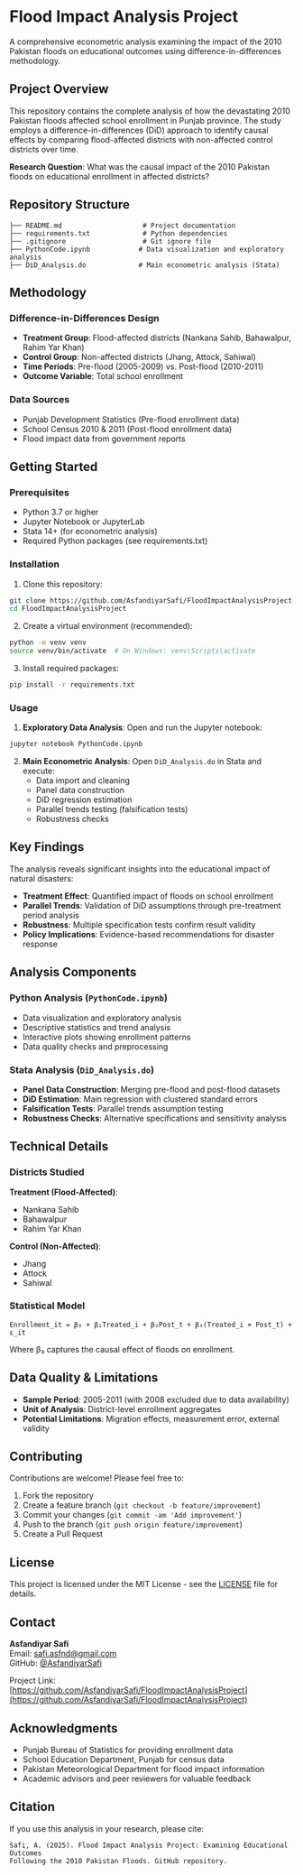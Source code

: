 # Flood Impact Analysis Project

A comprehensive econometric analysis examining the impact of the 2010 Pakistan floods on educational outcomes using difference-in-differences methodology.

## Project Overview

This repository contains the complete analysis of how the devastating 2010 Pakistan floods affected school enrollment in Punjab province. The study employs a difference-in-differences (DiD) approach to identify causal effects by comparing flood-affected districts with non-affected control districts over time.

**Research Question**: What was the causal impact of the 2010 Pakistan floods on educational enrollment in affected districts?

## Repository Structure

```
├── README.md                    # Project documentation
├── requirements.txt             # Python dependencies
├── .gitignore                   # Git ignore file
├── PythonCode.ipynb            # Data visualization and exploratory analysis
├── DiD_Analysis.do             # Main econometric analysis (Stata)
```

## Methodology

### Difference-in-Differences Design
- **Treatment Group**: Flood-affected districts (Nankana Sahib, Bahawalpur, Rahim Yar Khan)
- **Control Group**: Non-affected districts (Jhang, Attock, Sahiwal)
- **Time Periods**: Pre-flood (2005-2009) vs. Post-flood (2010-2011)
- **Outcome Variable**: Total school enrollment

### Data Sources
- Punjab Development Statistics (Pre-flood enrollment data)
- School Census 2010 & 2011 (Post-flood enrollment data)
- Flood impact data from government reports

## Getting Started

### Prerequisites

- Python 3.7 or higher
- Jupyter Notebook or JupyterLab
- Stata 14+ (for econometric analysis)
- Required Python packages (see requirements.txt)

### Installation

1. Clone this repository:
```bash
git clone https://github.com/AsfandiyarSafi/FloodImpactAnalysisProject.git
cd FloodImpactAnalysisProject
```

2. Create a virtual environment (recommended):
```bash
python -m venv venv
source venv/bin/activate  # On Windows: venv\Scripts\activate
```

3. Install required packages:
```bash
pip install -r requirements.txt
```

### Usage

1. **Exploratory Data Analysis**: Open and run the Jupyter notebook:
```bash
jupyter notebook PythonCode.ipynb
```

2. **Main Econometric Analysis**: Open `DiD_Analysis.do` in Stata and execute:
   - Data import and cleaning
   - Panel data construction
   - DiD regression estimation
   - Parallel trends testing (falsification tests)
   - Robustness checks

## Key Findings

The analysis reveals significant insights into the educational impact of natural disasters:

- **Treatment Effect**: Quantified impact of floods on school enrollment
- **Parallel Trends**: Validation of DiD assumptions through pre-treatment period analysis
- **Robustness**: Multiple specification tests confirm result validity
- **Policy Implications**: Evidence-based recommendations for disaster response

## Analysis Components

### Python Analysis (`PythonCode.ipynb`)
- Data visualization and exploratory analysis
- Descriptive statistics and trend analysis
- Interactive plots showing enrollment patterns
- Data quality checks and preprocessing

### Stata Analysis (`DiD_Analysis.do`)
- **Panel Data Construction**: Merging pre-flood and post-flood datasets
- **DiD Estimation**: Main regression with clustered standard errors
- **Falsification Tests**: Parallel trends assumption testing
- **Robustness Checks**: Alternative specifications and sensitivity analysis

## Technical Details

### Districts Studied
**Treatment (Flood-Affected)**:
- Nankana Sahib
- Bahawalpur  
- Rahim Yar Khan

**Control (Non-Affected)**:
- Jhang
- Attock
- Sahiwal

### Statistical Model
```
Enrollment_it = β₀ + β₁Treated_i + β₂Post_t + β₃(Treated_i × Post_t) + ε_it
```

Where β₃ captures the causal effect of floods on enrollment.

## Data Quality & Limitations

- **Sample Period**: 2005-2011 (with 2008 excluded due to data availability)
- **Unit of Analysis**: District-level enrollment aggregates
- **Potential Limitations**: Migration effects, measurement error, external validity

## Contributing

Contributions are welcome! Please feel free to:

1. Fork the repository
2. Create a feature branch (`git checkout -b feature/improvement`)
3. Commit your changes (`git commit -am 'Add improvement'`)
4. Push to the branch (`git push origin feature/improvement`)
5. Create a Pull Request

## License

This project is licensed under the MIT License - see the [LICENSE](LICENSE) file for details.

## Contact

**Asfandiyar Safi**  
Email: safi.asfnd@gmail.com  
GitHub: [@AsfandiyarSafi](https://github.com/AsfandiyarSafi)

Project Link: [https://github.com/AsfandiyarSafi/FloodImpactAnalysisProject](https://github.com/AsfandiyarSafi/FloodImpactAnalysisProject)

## Acknowledgments

- Punjab Bureau of Statistics for providing enrollment data
- School Education Department, Punjab for census data
- Pakistan Meteorological Department for flood impact information
- Academic advisors and peer reviewers for valuable feedback

## Citation

If you use this analysis in your research, please cite:
```
Safi, A. (2025). Flood Impact Analysis Project: Examining Educational Outcomes 
Following the 2010 Pakistan Floods. GitHub repository.
```
